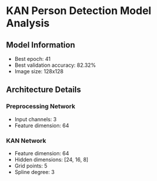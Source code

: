 # KAN Person Detection Model Analysis

## Model Information

- Best epoch: 41
- Best validation accuracy: 82.32%
- Image size: 128x128

## Architecture Details

### Preprocessing Network

- Input channels: 3
- Feature dimension: 64

### KAN Network

- Feature dimension: 64
- Hidden dimensions: [24, 16, 8]
- Grid points: 5
- Spline degree: 3
